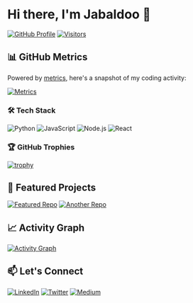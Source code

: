# Hi there, I'm Jabaldoo 👋

[![GitHub Profile](https://img.shields.io/badge/GitHub-Profile-brightgreen)](https://github.com/jabaldoo)
[![Visitors](https://komarev.com/ghpvc/?username=jabaldoo&label=Profile+Views&color=blueviolet)](https://github.com/jabaldoo)

## 📊 GitHub Metrics

Powered by [metrics](https://github.com/lowlighter/metrics), here's a snapshot of my coding activity:

[![Metrics](https://metrics.lecoq.io/jabaldoo?followup=1&languages=1&lines=1&activity=1&base=header%2C%20activity%2C%20community%2C%20repositories%2C%20metadata&base.indepth=false&base.hireable=false&base.skip=false&config.timezone=Europe%2FLondon)](https://github.com/jabaldoo)

### 🛠 Tech Stack
![Python](https://img.shields.io/badge/-Python-3776AB?logo=python&logoColor=white)
![JavaScript](https://img.shields.io/badge/-JavaScript-F7DF1E?logo=javascript&logoColor=black)
![Node.js](https://img.shields.io/badge/-Node.js-339933?logo=node.js&logoColor=white)
![React](https://img.shields.io/badge/-React-61DAFB?logo=react&logoColor=black)

### 🏆 GitHub Trophies
[![trophy](https://github-profile-trophy.vercel.app/?username=jabaldoo&theme=onedark&row=2&column=4)](https://github.com/ryo-ma/github-profile-trophy)

## 🌟 Featured Projects

[![Featured Repo](https://github-readme-stats.vercel.app/api/pin/?username=jabaldoo&repo=your-repo-name&theme=radical)](https://github.com/jabaldoo/your-repo-name)
[![Another Repo](https://github-readme-stats.vercel.app/api/pin/?username=jabaldoo&repo=another-repo&theme=radical)](https://github.com/jabaldoo/another-repo)

## 📈 Activity Graph

[![Activity Graph](https://activity-graph.herokuapp.com/graph?username=jabaldoo&theme=react-dark&hide_border=true&area=true)](https://github.com/jabaldoo)

## 📫 Let's Connect
[![LinkedIn](https://img.shields.io/badge/LinkedIn-Connect-blue?logo=linkedin)]([your-linkedin-url])
[![Twitter](https://img.shields.io/badge/Twitter-Follow-1DA1F2?logo=twitter)]([your-twitter-url])
[![Medium](https://img.shields.io/badge/Medium-Follow-black?logo=medium)]([your-medium-url])
